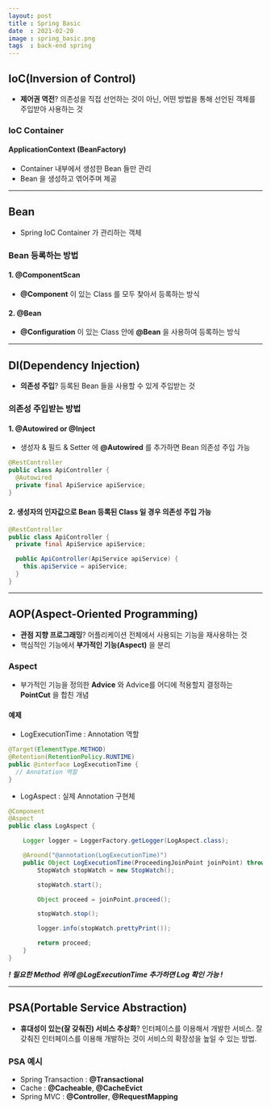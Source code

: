 ```yaml
---
layout: post
title : Spring Basic
date  : 2021-02-20
image : spring_basic.png
tags  : back-end spring
---
```


## IoC(Inversion of Control)
* **제어권 역전**? 의존성을 직접 선언하는 것이 아닌, 어떤 방법을 통해 선언된 객체를 주입받아 사용하는 것

### IoC Container
#### ApplicationContext (BeanFactory)
* Container 내부에서 생성한 Bean 들만 관리
* Bean 을 생성하고 엮어주며 제공

---

## Bean
* Spring IoC Container 가 관리하는 객체

### Bean 등록하는 방법
#### 1. @ComponentScan
* **@Component** 이 있는 Class 를 모두 찾아서 등록하는 방식

#### 2. @Bean
* **@Configuration** 이 있는 Class 안에 **@Bean** 을 사용하여 등록하는 방식

---

## DI(Dependency Injection)
* **의존성 주입**? 등록된 Bean 들을 사용할 수 있게 주입받는 것

### 의존성 주입받는 방법
#### 1. @Autowired or @Inject
* 생성자 & 필드 & Setter 에 **@Autowired** 를 추가하면 Bean 의존성 주입 가능
```java
@RestController
public class ApiController {
  @Autowired
  private final ApiService apiService;
}
```

#### 2. 생성자의 인자값으로 Bean 등록된 Class 일 경우 의존성 주입 가능
```java
@RestController
public class ApiController {
  private final ApiService apiService;

  public ApiController(ApiService apiService) {
    this.apiService = apiService;
  }
}
```

---

## AOP(Aspect-Oriented Programming)
* **관점 지향 프로그래밍**? 어플리케이션 전체에서 사용되는 기능을 재사용하는 것
* 핵심적인 기능에서 **부가적인 기능(Aspect)** 을 분리

### Aspect
* 부가적인 기능을 정의한 **Advice** 와 Advice를 어디에 적용할지 결정하는 **PointCut** 을 합친 개념

#### 예제
* LogExecutionTime : Annotation 역할
```java
@Target(ElementType.METHOD)
@Retention(RetentionPolicy.RUNTIME)
public @interface LogExecutionTime {
  // Annotation 역할
}
```

* LogAspect : 실제 Annotation 구현체
```java
@Component
@Aspect
public class LogAspect {

    Logger logger = LoggerFactory.getLogger(LogAspect.class);

    @Around("@annotation(LogExecutionTime)")
    public Object LogExecutionTime(ProceedingJoinPoint joinPoint) throws Throwable {
        StopWatch stopWatch = new StopWatch();

        stopWatch.start();

        Object proceed = joinPoint.proceed();

        stopWatch.stop();

        logger.info(stopWatch.prettyPrint());

        return proceed;
    }
}
```

***! 필요한 Method 위에 @LogExecutionTime 추가하면 Log 확인 가능 !***

---

## PSA(Portable Service Abstraction)
* **휴대성이 있는(잘 갖춰진) 서비스 추상화**? 인터페이스를 이용해서 개발한 서비스. 잘 갖춰진 인터페이스를 이용해 개발하는 것이 서비스의 확장성을 높일 수 있는 방법.

### PSA 예시
* Spring Transaction : **@Transactional**
* Cache : **@Cacheable**, **@CacheEvict**
* Spring MVC : **@Controller**, **@RequestMapping**
